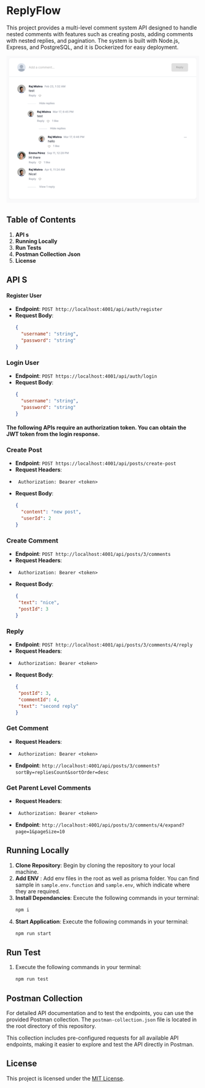 
# ReplyFlow
This project provides a multi-level comment system API designed to handle nested comments with features such as creating posts, adding comments with nested replies, and pagination. The system is built with Node.js, Express, and PostgreSQL, and it is Dockerized for easy deployment. 


![cover](/public/replyflow.png)


## Table of Contents

1. **API s**
2. **Running Locally**
3. **Run Tests**
4. **Postman Collection Json**
5. **License**

## API S

#### Register User
- **Endpoint**: `POST http://localhost:4001/api/auth/register`
- **Request Body**:
  ```json
  {
    "username": "string",
    "password": "string"
  }

### Login User
- **Endpoint**: `POST https://localhost:4001/api/auth/login`
- **Request Body**:
  ```json
  {
    "username": "string",
    "password": "string"
  }
    ```
    
#### The following APIs require an authorization token. You can obtain the JWT token from the login response.

### Create Post
- **Endpoint**: `POST https://localhost:4001/api/posts/create-post`
 - **Request Headers**:
- ```http
   Authorization: Bearer <token>
- **Request Body**:
  ```json
  {
    "content": "new post",
    "userId": 2
  }
 ### Create Comment
- **Endpoint**: `POST http://localhost:4001/api/posts/3/comments`
- **Request Headers**:
- ```http
   Authorization: Bearer <token>
- **Request Body**:
  ```json
  {
   "text": "nice",
   "postId": 3
  }
  
 ### Reply
- **Endpoint**: `POST http://localhost:4001/api/posts/3/comments/4/reply`
 - **Request Headers**:
- ```http
   Authorization: Bearer <token>
- **Request Body**:
  ```json
  {
   "postId": 3,
   "commentId": 4,
   "text": "second reply"
  }
 ### Get Comment
 - **Request Headers**:
- ```http
   Authorization: Bearer <token>
 - **Endpoint**: `http://localhost:4001/api/posts/3/comments?sortBy=repliesCount&sortOrder=desc`
 
  
  ### Get Parent Level Comments
 - **Request Headers**:
- ```http
   Authorization: Bearer <token>
 - **Endpoint**: `http://localhost:4001/api/posts/3/comments/4/expand?page=1&pageSize=10`
  
## Running Locally

1. **Clone Repository**: Begin by cloning the repository to your local machine.
2. **Add ENV** : Add  env files in the root as well as prisma folder. You can find sample in ``sample.env.function`` and ``sample.env``, which indicate where they are required.
3. **Install Dependancies**: Execute the following commands in your terminal:
    ```bash
   npm i
    ```
4. **Start Application**: Execute the following commands in your terminal:
    ```bash
   npm run start
    ```
  
## Run Test
1. Execute the following commands in your terminal:
    ```bash
   npm run test
    ```
## Postman Collection
For detailed API documentation and to test the endpoints, you can use the provided Postman collection. The ``postman-collection.json`` file is located in the root directory of this repository.

This collection includes pre-configured requests for all available API endpoints, making it easier to explore and test the API directly in Postman.

## License

This project is licensed under the [MIT License](LICENSE).
